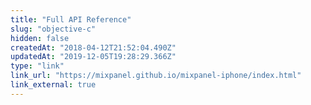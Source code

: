 ```yaml
---
title: "Full API Reference"
slug: "objective-c"
hidden: false
createdAt: "2018-04-12T21:52:04.490Z"
updatedAt: "2019-12-05T19:28:29.366Z"
type: "link"
link_url: "https://mixpanel.github.io/mixpanel-iphone/index.html"
link_external: true
---
```


